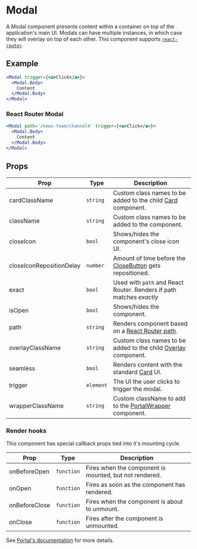 # Modal

A Modal component presents content within a container on top of the application's main UI. Modals can have multiple instances, in which case they will overlay on top of each other. This component supports [`react-router`](https://github.com/ReactTraining/react-router).


## Example

```jsx
<Modal trigger={<a>Click</a>}>
  <Modal.Body>
    Content
  </Modal.Body>
</Modal>
```


### React Router Modal

```jsx
<Modal path='/news-team/channel4' trigger={<a>Click</a>}>
  <Modal.Body>
    Content
  </Modal.Body>
</Modal>
```



## Props

| Prop | Type | Description |
| --- | --- | --- |
| cardClassName | `string` | Custom class names to be added to the child [Card](../Card) component. |
| className | `string` | Custom class names to be added to the component. |
| closeIcon | `bool` | Shows/hides the component's close icon UI. |
| closeIconRepositionDelay | `number ` | Amount of time before the [CloseButton](../../CloseButton) gets repositioned. |
| exact | `bool` | Used with `path` and React Router. Renders if path matches _exactly_ |
| isOpen | `bool` | Shows/hides the component. |
| path | `string` | Renders component based on a [React Router path](https://reacttraining.com/react-router/web/api/Route/path-string). |
| overlayClassName | `string` | Custom class names to be added to the child [Overlay](../Overlay) component. |
| seamless | `bool` | Renders content with the standard [Card](../Card) UI. |
| trigger | `element` | The UI the user clicks to trigger the modal. |
| wrapperClassName | `string` | Custom className to add to the [PortalWrapper](../../PortalWrapper) component. |


### Render hooks

This component has special callback props tied into it's mounting cycle.

| Prop | Type | Description |
| --- | --- | --- |
| onBeforeOpen | `function` | Fires when the component is mounted, but not rendered. |
| onOpen | `function` | Fires as soon as the component has rendered. |
| onBeforeClose | `function` | Fires when the component is about to unmount. |
| onClose | `function` | Fires after the component is unmounted. |

See [Portal's documentation](../../Portal#render-hooks) for more details.
